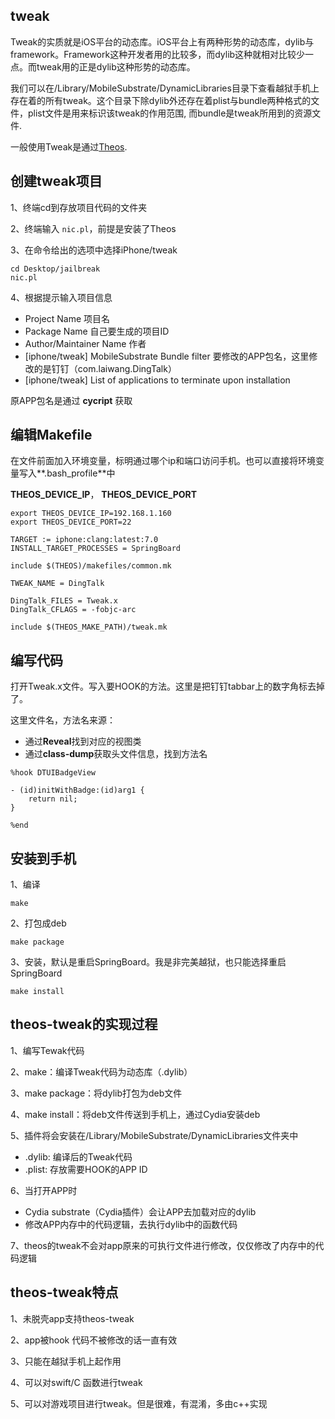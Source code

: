 ## tweak

Tweak的实质就是iOS平台的动态库。iOS平台上有两种形势的动态库，dylib与framework。Framework这种开发者用的比较多，而dylib这种就相对比较少一点。而tweak用的正是dylib这种形势的动态库。

我们可以在/Library/MobileSubstrate/DynamicLibraries目录下查看越狱手机上存在着的所有tweak。这个目录下除dylib外还存在着plist与bundle两种格式的文件，plist文件是用来标识该tweak的作用范围, 而bundle是tweak所用到的资源文件.

一般使用Tweak是通过[Theos](https://github.com/theos/theos).

## 创建tweak项目

1、终端cd到存放项目代码的文件夹

2、终端输入 `nic.pl`，前提是安装了Theos

3、在命令给出的选项中选择iPhone/tweak

```
cd Desktop/jailbreak
nic.pl
```

4、根据提示输入项目信息

- Project Name  项目名
- Package Name  自己要生成的项目ID
- Author/Maintainer Name 作者
- [iphone/tweak] MobileSubstrate Bundle filter  要修改的APP包名，这里修改的是钉钉（com.laiwang.DingTalk）
- [iphone/tweak] List of applications to terminate upon installation 

原APP包名是通过 **cycript** 获取

## 编辑Makefile

在文件前面加入环境变量，标明通过哪个ip和端口访问手机。也可以直接将环境变量写入**.bash_profile**中

**THEOS_DEVICE_IP**， **THEOS_DEVICE_PORT**

```
export THEOS_DEVICE_IP=192.168.1.160
export THEOS_DEVICE_PORT=22

TARGET := iphone:clang:latest:7.0
INSTALL_TARGET_PROCESSES = SpringBoard

include $(THEOS)/makefiles/common.mk

TWEAK_NAME = DingTalk

DingTalk_FILES = Tweak.x
DingTalk_CFLAGS = -fobjc-arc

include $(THEOS_MAKE_PATH)/tweak.mk
```

## 编写代码

打开Tweak.x文件。写入要HOOK的方法。这里是把钉钉tabbar上的数字角标去掉了。

这里文件名，方法名来源：

- 通过**Reveal**找到对应的视图类
- 通过**class-dump**获取头文件信息，找到方法名

```
%hook DTUIBadgeView

- (id)initWithBadge:(id)arg1 {
	return nil;
}

%end
```

## 安装到手机

1、编译

`make`

2、打包成deb

`make package`

3、安装，默认是重启SpringBoard。我是非完美越狱，也只能选择重启SpringBoard

`make install`

## theos-tweak的实现过程

1、编写Tewak代码

2、make：编译Tweak代码为动态库（.dylib）

3、make package：将dylib打包为deb文件

4、make install：将deb文件传送到手机上，通过Cydia安装deb

5、插件将会安装在/Library/MobileSubstrate/DynamicLibraries文件夹中

- .dylib: 编译后的Tweak代码
- .plist: 存放需要HOOK的APP ID

6、当打开APP时

- Cydia substrate（Cydia插件）会让APP去加载对应的dylib
- 修改APP内存中的代码逻辑，去执行dylib中的函数代码

7、theos的tweak不会对app原来的可执行文件进行修改，仅仅修改了内存中的代码逻辑

## theos-tweak特点

1、未脱壳app支持theos-tweak

2、app被hook 代码不被修改的话一直有效

3、只能在越狱手机上起作用

4、可以对swift/C 函数进行tweak

5、可以对游戏项目进行tweak。但是很难，有混淆，多由c++实现

